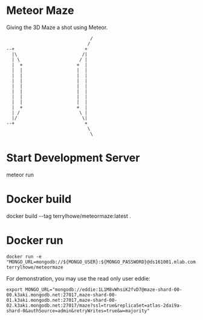 # Meteor Maze

Giving the 3D Maze a shot using Meteor.

                                   /
                                  / 
    --+                          +  
      |\                        /|  
      | \                      / |  
      |  +                    +  |  
      |  |                    |  |  
      |  |                    |  |  
      |  |                    |  |  
      |  |                    |  |  
      |  |                    |  |  
      |  |                    |  |  
      |  |                    |  |  
      |  +                    +  |  
      | /                      \ |  
      |/                        \|  
    --+                          +  
                                  \ 
                                   \


# Start Development Server

   meteor run

# Docker build

   docker build --tag terrylhowe/meteormaze:latest .

# Docker run

    docker run -e "MONGO_URL=mongodb://${MONGO_USER}:${MONGO_PASSWORD}@ds161001.mlab.com:61001/maze" terrylhowe/meteormaze

For demonstration, you may use the read only user eddie:

    export MONGO_URL="mongodb://eddie:1L1M8vWhsiK2fvD7@maze-shard-00-00.k3aki.mongodb.net:27017,maze-shard-00-01.k3aki.mongodb.net:27017,maze-shard-00-02.k3aki.mongodb.net:27017/maze?ssl=true&replicaSet=atlas-2dai9a-shard-0&authSource=admin&retryWrites=true&w=majority"
